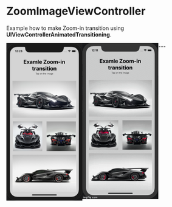 # ZoomImageViewController
Example how to make Zoom-in transition using **UIViewControllerAnimatedTransitioning**. 

<img align="left"  width="200" src="/ReadmeSources/1.png" />
<img align="left" width="200" src="/ReadmeSources/2.gif" />
---

